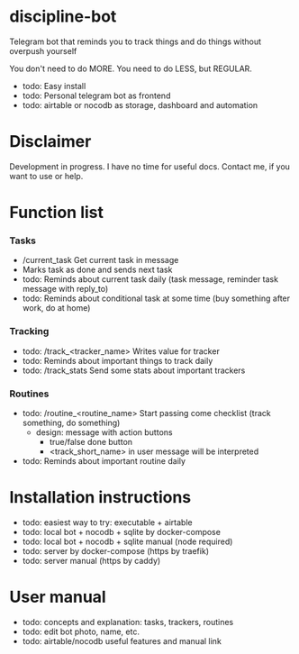 # discipline-bot
Telegram bot that reminds you to track things and do things without overpush yourself

You don't need to do MORE. You need to do LESS, but REGULAR.

- todo: Easy install
- todo: Personal telegram bot as frontend
- todo: airtable or nocodb as storage, dashboard and automation

# Disclaimer
Development in progress. I have no time for useful docs. Contact me, if you want to use or help.

# Function list

### Tasks
- /current_task Get current task in message
- Marks task as done and sends next task
- todo: Reminds about current task daily (task message, reminder task message with reply_to)
- todo: Reminds about conditional task at some time (buy something after work, do at home)

### Tracking
- todo: /track_<tracker_name> <value> Writes value for tracker
- todo: Reminds about important things to track daily
- todo: /track_stats Send some stats about important trackers

### Routines
- todo: /routine_<routine_name> Start passing come checklist (track something, do something)
  - design: message with action buttons
    - true/false done button
    - <track_short_name> <value> in user message will be interpreted
- todo: Reminds about important routine daily

# Installation instructions

- todo: easiest way to try: executable + airtable
- todo: local bot + nocodb + sqlite by docker-compose
- todo: local bot + nocodb + sqlite manual (node required)
- todo: server by docker-compose (https by traefik)
- todo: server manual (https by caddy)

# User manual

- todo: concepts and explanation: tasks, trackers, routines
- todo: edit bot photo, name, etc.
- todo: airtable/nocodb useful features and manual link